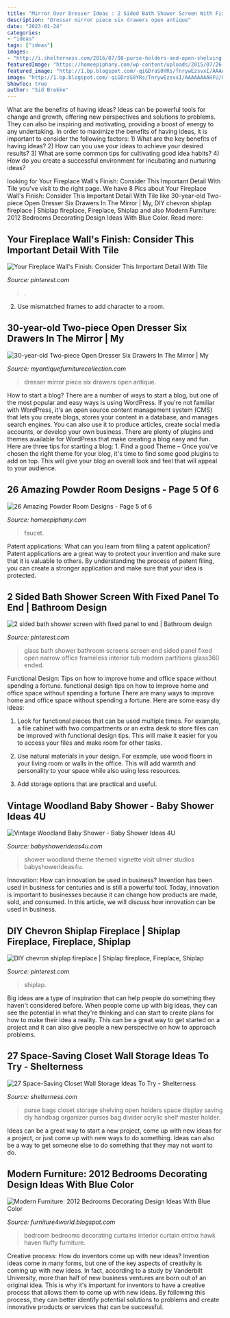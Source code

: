 ```yaml
---
title: "Mirror Over Dresser Ideas : 2 Sided Bath Shower Screen With Fixed Panel To End"
description: "Dresser mirror piece six drawers open antique"
date: "2023-01-24"
categories:
- "ideas"
tags: ["ideas"]
images:
- "http://i.shelterness.com/2016/07/08-purse-holders-and-open-shelving-for-bags.jpg"
featuredImage: "https://homeepiphany.com/wp-content/uploads/2015/07/26-Amazing-Powder-Room-Designs-19-683x1024.jpg"
featured_image: "http://1.bp.blogspot.com/-qiGDraS0YRs/TnrywEzsvxI/AAAAAAAAHFU/Qo-yl4quFdY/s1600/Bedroom-Color-Ideas-Blue-5.jpg"
image: "http://1.bp.blogspot.com/-qiGDraS0YRs/TnrywEzsvxI/AAAAAAAAHFU/Qo-yl4quFdY/s1600/Bedroom-Color-Ideas-Blue-5.jpg"
ShowToc: true
author: "Sid Brekke"
---
```



What are the benefits of having ideas?
Ideas can be powerful tools for change and growth, offering new perspectives and solutions to problems. They can also be inspiring and motivating, providing a boost of energy to any undertaking. In order to maximize the benefits of having ideas, it is important to consider the following factors: 1) What are the key benefits of having ideas? 2) How can you use your ideas to achieve your desired results? 3) What are some common tips for cultivating good idea habits? 4) How do you create a successful environment for incubating and nurturing ideas?

	

		
looking for Your Fireplace Wall&#039;s Finish: Consider This Important Detail With Tile you've visit to the right page. We have 8 Pics about Your Fireplace Wall&#039;s Finish: Consider This Important Detail With Tile like 30-year-old Two-piece Open Dresser Six Drawers In The Mirror | My, DIY chevron shiplap fireplace | Shiplap fireplace, Fireplace, Shiplap and also Modern Furniture: 2012 Bedrooms Decorating Design Ideas With Blue Color. Read more:
		
    
## Your Fireplace Wall&#039;s Finish: Consider This Important Detail With Tile

<img loading=lazy src="https://i.pinimg.com/736x/d6/de/55/d6de55b3a1bd4aa54692c6888c95bee8.jpg" onerror="this.onerror=null;this.src='https://tse2.mm.bing.net/th?id=OIP.bnIK4Yb_vo9DBRGoiqrWAQHaJ3&amp;pid=15.1';" alt="Your Fireplace Wall&#039;s Finish: Consider This Important Detail With Tile">

_Source: pinterest.com_

>. 

	

2. Use mismatched frames to add character to a room.

    
## 30-year-old Two-piece Open Dresser Six Drawers In The Mirror | My

<img loading=lazy src="https://d29jd5m3t61t9.cloudfront.net/myantiquefurniturecollection.com/images/fbfiles/images/IMG_0111-0xn2f5u4en_v_1493848010.jpg" onerror="this.onerror=null;this.src='https://tse1.mm.bing.net/th?id=OIP.dvRQ9bLxpm6rexw0gz10eQHaJ4&amp;pid=15.1';" alt="30-year-old Two-piece Open Dresser Six Drawers In The Mirror | My">

_Source: myantiquefurniturecollection.com_

>dresser mirror piece six drawers open antique. 

	

How to start a blog?
There are a number of ways to start a blog, but one of the most popular and easy ways is using WordPress. If you're not familiar with WordPress, it's an open source content management system (CMS) that lets you create blogs, stores your content in a database, and manages search engines. You can also use it to produce articles, create social media accounts, or develop your own business. There are plenty of plugins and themes available for WordPress that make creating a blog easy and fun. Here are three tips for starting a blog: 1. Find a good Theme – Once you've chosen the right theme for your blog, it's time to find some good plugins to add on top. This will give your blog an overall look and feel that will appeal to your audience. 
    
## 26 Amazing Powder Room Designs - Page 5 Of 6

<img loading=lazy src="https://homeepiphany.com/wp-content/uploads/2015/07/26-Amazing-Powder-Room-Designs-19-683x1024.jpg" onerror="this.onerror=null;this.src='https://tse4.mm.bing.net/th?id=OIP.GNNhdVrHJ4xIqsGeG6EPvwHaLG&amp;pid=15.1';" alt="26 Amazing Powder Room Designs - Page 5 of 6">

_Source: homeepiphany.com_

>faucet. 

	

Patent applications: What can you learn from filing a patent application?
Patent applications are a great way to protect your invention and make sure that it is valuable to others. By understanding the process of patent filing, you can create a stronger application and make sure that your idea is protected.

    
## 2 Sided Bath Shower Screen With Fixed Panel To End | Bathroom Design

<img loading=lazy src="https://i.pinimg.com/736x/9a/1d/12/9a1d12ca25f69cf58387f4ff951e8881.jpg" onerror="this.onerror=null;this.src='https://tse2.mm.bing.net/th?id=OIP.8gLovJ4RW2GQUW4qZrW1XwHaJ3&amp;pid=15.1';" alt="2 sided bath shower screen with fixed panel to end | Bathroom design">

_Source: pinterest.com_

>glass bath shower bathroom screens screen end sided panel fixed open narrow office frameless interior tub modern partitions glass360 ended. 

	

Functional Design: Tips on how to improve home and office space without spending a fortune.
functional design tips on how to improve home and office space without spending a fortune
There are many ways to improve home and office space without spending a fortune. Here are some easy diy ideas:

1. Look for functional pieces that can be used multiple times. For example, a file cabinet with two compartments or an extra desk to store files can be improved with functional design tips. This will make it easier for you to access your files and make room for other tasks.

2. Use natural materials in your design. For example, use wood floors in your living room or walls in the office. This will add warmth and personality to your space while also using less resources.

3. Add storage options that are practical and useful.

    
## Vintage Woodland Baby Shower - Baby Shower Ideas 4U

<img loading=lazy src="https://babyshowerideas4u.com/wp-content/uploads/2014/10/Vintage-Woodland-Baby-Shower-23.jpg" onerror="this.onerror=null;this.src='https://tse4.mm.bing.net/th?id=OIP.osgjfEVQspP0zI2_1P2sUAHaLH&amp;pid=15.1';" alt="Vintage Woodland Baby Shower - Baby Shower Ideas 4U">

_Source: babyshowerideas4u.com_

>shower woodland theme themed vignette visit ulmer studios babyshowerideas4u. 

	

Innovation: How can innovation be used in business?
Invention has been used in business for centuries and is still a powerful tool. Today, innovation is important to businesses because it can change how products are made, sold, and consumed. In this article, we will discuss how innovation can be used in business.

    
## DIY Chevron Shiplap Fireplace | Shiplap Fireplace, Fireplace, Shiplap

<img loading=lazy src="https://i.pinimg.com/736x/22/02/8b/22028bd6d37ecc5c24e72b1217e3ca4b.jpg" onerror="this.onerror=null;this.src='https://tse4.mm.bing.net/th?id=OIP.g0nPH5p_yQky0HePQQuYtAHaJ3&amp;pid=15.1';" alt="DIY chevron shiplap fireplace | Shiplap fireplace, Fireplace, Shiplap">

_Source: pinterest.com_

>shiplap. 

	

Big ideas are a type of inspiration that can help people do something they haven't considered before. When people come up with big ideas, they can see the potential in what they're thinking and can start to create plans for how to make their idea a reality. This can be a great way to get started on a project and it can also give people a new perspective on how to approach problems.

    
## 27 Space-Saving Closet Wall Storage Ideas To Try - Shelterness

<img loading=lazy src="http://i.shelterness.com/2016/07/08-purse-holders-and-open-shelving-for-bags.jpg" onerror="this.onerror=null;this.src='https://tse3.mm.bing.net/th?id=OIP.ZR01Q7rrIeF-skmp63JeZgHaLt&amp;pid=15.1';" alt="27 Space-Saving Closet Wall Storage Ideas To Try - Shelterness">

_Source: shelterness.com_

>purse bags closet storage shelving open holders space display saving diy handbag organizer purses bag divider acrylic shelf master holder. 

	

Ideas can be a great way to start a new project, come up with new ideas for a project, or just come up with new ways to do something. Ideas can also be a way to get someone else to do something that they may not want to do.

    
## Modern Furniture: 2012 Bedrooms Decorating Design Ideas With Blue Color

<img loading=lazy src="http://1.bp.blogspot.com/-qiGDraS0YRs/TnrywEzsvxI/AAAAAAAAHFU/Qo-yl4quFdY/s1600/Bedroom-Color-Ideas-Blue-5.jpg" onerror="this.onerror=null;this.src='https://tse1.mm.bing.net/th?id=OIP.GJImWxIDPik4-FKFFnWvzQHaJ3&amp;pid=15.1';" alt="Modern Furniture: 2012 Bedrooms Decorating Design Ideas With Blue Color">

_Source: furniture4world.blogspot.com_

>bedroom bedrooms decorating curtains interior curtain σπίτια hawk haven fluffy furniture. 

	

Creative process: How do inventors come up with new ideas?
Invention ideas come in many forms, but one of the key aspects of creativity is coming up with new ideas. In fact, according to a study by Vanderbilt University, more than half of new business ventures are born out of an original idea. This is why it's important for inventors to have a creative process that allows them to come up with new ideas. By following this process, they can better identify potential solutions to problems and create innovative products or services that can be successful.

